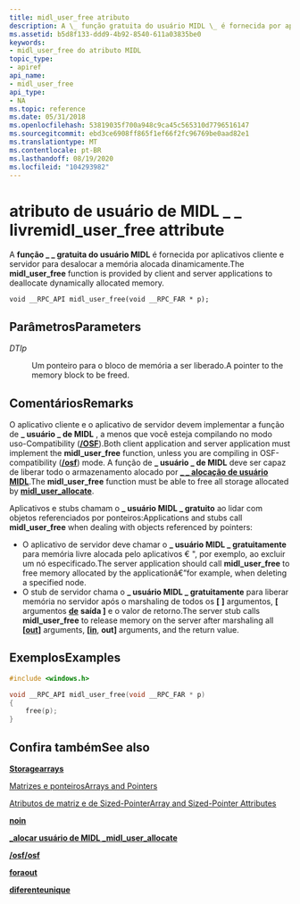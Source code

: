 ```yaml
---
title: midl_user_free atributo
description: A \_ função gratuita do usuário MIDL \_ é fornecida por aplicativos cliente e servidor para desalocar a memória alocada dinamicamente.
ms.assetid: b5d8f133-ddd9-4b92-8540-611a03835be0
keywords:
- midl_user_free do atributo MIDL
topic_type:
- apiref
api_name:
- midl_user_free
api_type:
- NA
ms.topic: reference
ms.date: 05/31/2018
ms.openlocfilehash: 53819035f700a948c9ca45c565310d7796516147
ms.sourcegitcommit: ebd3ce6908ff865f1ef66f2fc96769be0aad82e1
ms.translationtype: MT
ms.contentlocale: pt-BR
ms.lasthandoff: 08/19/2020
ms.locfileid: "104293982"
---
```

# <a name="midl_user_free-attribute"></a><span data-ttu-id="48a1f-104">atributo de usuário de MIDL \_ \_ livre</span><span class="sxs-lookup"><span data-stu-id="48a1f-104">midl\_user\_free attribute</span></span>

<span data-ttu-id="48a1f-105">A **função \_ \_ gratuita do usuário MIDL** é fornecida por aplicativos cliente e servidor para desalocar a memória alocada dinamicamente.</span><span class="sxs-lookup"><span data-stu-id="48a1f-105">The **midl\_user\_free** function is provided by client and server applications to deallocate dynamically allocated memory.</span></span>

``` syntax
void __RPC_API midl_user_free(void __RPC_FAR * p);
```

## <a name="parameters"></a><span data-ttu-id="48a1f-106">Parâmetros</span><span class="sxs-lookup"><span data-stu-id="48a1f-106">Parameters</span></span>

<dl> <dt>

<span data-ttu-id="48a1f-107">*DTI*</span><span class="sxs-lookup"><span data-stu-id="48a1f-107">*p*</span></span> 
</dt> <dd>

<span data-ttu-id="48a1f-108">Um ponteiro para o bloco de memória a ser liberado.</span><span class="sxs-lookup"><span data-stu-id="48a1f-108">A pointer to the memory block to be freed.</span></span>

</dd> </dl>

## <a name="remarks"></a><span data-ttu-id="48a1f-109">Comentários</span><span class="sxs-lookup"><span data-stu-id="48a1f-109">Remarks</span></span>

<span data-ttu-id="48a1f-110">O aplicativo cliente e o aplicativo de servidor devem implementar a função de **\_ usuário \_ de MIDL** , a menos que você esteja compilando no modo uso-Compatibility ([**/OSF**](-osf.md)).</span><span class="sxs-lookup"><span data-stu-id="48a1f-110">Both client application and server application must implement the **midl\_user\_free** function, unless you are compiling in OSF-compatibility ([**/osf**](-osf.md)) mode.</span></span> <span data-ttu-id="48a1f-111">A função de **\_ usuário \_ de MIDL** deve ser capaz de liberar todo o armazenamento alocado por [**\_ \_ alocação de usuário MIDL**](/windows/desktop/Rpc/the-midl-user-allocate-function).</span><span class="sxs-lookup"><span data-stu-id="48a1f-111">The **midl\_user\_free** function must be able to free all storage allocated by [**midl\_user\_allocate**](/windows/desktop/Rpc/the-midl-user-allocate-function).</span></span>

<span data-ttu-id="48a1f-112">Aplicativos e stubs chamam o **\_ usuário MIDL \_ gratuito** ao lidar com objetos referenciados por ponteiros:</span><span class="sxs-lookup"><span data-stu-id="48a1f-112">Applications and stubs call **midl\_user\_free** when dealing with objects referenced by pointers:</span></span>

-   <span data-ttu-id="48a1f-113">O aplicativo de servidor deve chamar o **\_ usuário MIDL \_ gratuitamente** para memória livre alocada pelo aplicativos € ", por exemplo, ao excluir um nó especificado.</span><span class="sxs-lookup"><span data-stu-id="48a1f-113">The server application should call **midl\_user\_free** to free memory allocated by the applicationâ€”for example, when deleting a specified node.</span></span>
-   <span data-ttu-id="48a1f-114">O stub de servidor chama o **\_ usuário MIDL \_ gratuitamente** para liberar memória no servidor após o marshaling de todos os **\[** [](out-idl.md) **\]** argumentos, **\[** argumentos [**de**](in.md) **saída \]** e o valor de retorno.</span><span class="sxs-lookup"><span data-stu-id="48a1f-114">The server stub calls **midl\_user\_free** to release memory on the server after marshaling all **\[**[**out**](out-idl.md)**\]** arguments, **\[**[**in**](in.md), **out\]** arguments, and the return value.</span></span>

## <a name="examples"></a><span data-ttu-id="48a1f-115">Exemplos</span><span class="sxs-lookup"><span data-stu-id="48a1f-115">Examples</span></span>


```C++
#include <windows.h>

void __RPC_API midl_user_free(void __RPC_FAR * p) 
{ 
    free(p); 
}
```



## <a name="see-also"></a><span data-ttu-id="48a1f-116">Confira também</span><span class="sxs-lookup"><span data-stu-id="48a1f-116">See also</span></span>

<dl> <dt>

[<span data-ttu-id="48a1f-117">**Storage**</span><span class="sxs-lookup"><span data-stu-id="48a1f-117">**arrays**</span></span>](arrays-1.md)
</dt> <dt>

[<span data-ttu-id="48a1f-118">Matrizes e ponteiros</span><span class="sxs-lookup"><span data-stu-id="48a1f-118">Arrays and Pointers</span></span>](/windows/desktop/Rpc/arrays-and-pointers)
</dt> <dt>

[<span data-ttu-id="48a1f-119">Atributos de matriz e de Sized-Pointer</span><span class="sxs-lookup"><span data-stu-id="48a1f-119">Array and Sized-Pointer Attributes</span></span>](array-and-sized-pointer-attributes.md)
</dt> <dt>

[<span data-ttu-id="48a1f-120">**no**</span><span class="sxs-lookup"><span data-stu-id="48a1f-120">**in**</span></span>](in.md)
</dt> <dt>

[<span data-ttu-id="48a1f-121">**\_alocar usuário de MIDL \_**</span><span class="sxs-lookup"><span data-stu-id="48a1f-121">**midl\_user\_allocate**</span></span>](/windows/desktop/Rpc/the-midl-user-allocate-function)
</dt> <dt>

[<span data-ttu-id="48a1f-122">**/osf**</span><span class="sxs-lookup"><span data-stu-id="48a1f-122">**/osf**</span></span>](-osf.md)
</dt> <dt>

[<span data-ttu-id="48a1f-123">**fora**</span><span class="sxs-lookup"><span data-stu-id="48a1f-123">**out**</span></span>](out-idl.md)
</dt> <dt>

[<span data-ttu-id="48a1f-124">**diferente**</span><span class="sxs-lookup"><span data-stu-id="48a1f-124">**unique**</span></span>](unique.md)
</dt> </dl>

 

 